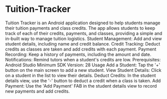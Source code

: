 # Tuition-Tracker
Tuition Tracker is an Android application designed to help students manage their tuition payments and class credits.  The app allows students to keep track of each of their credits, payments, and classes, providing a simple and in-built way to manage tuition logistics.
Student Management: Add and view student details, including name and credit balance.
Credit Tracking: Deduct credits as classes are taken and add credits with each payment.
Payment Recording: Keep a history of payments, including the amount and date.
Notifications: Remind tutors when a student's credits are low.
Prerequisites:
Android Studio
Minimum SDK Version: 28
Usage
Add a Student: Tap the '+' button on the main screen to add a new student.
View Student Details: Click on a student in the list to view their details.
Deduct Credits: In the student details view, use the '-' button to deduct a credit when a class is taken.
Add Payment: Use the 'Add Payment' FAB in the student details view to record new payments and add credits.
